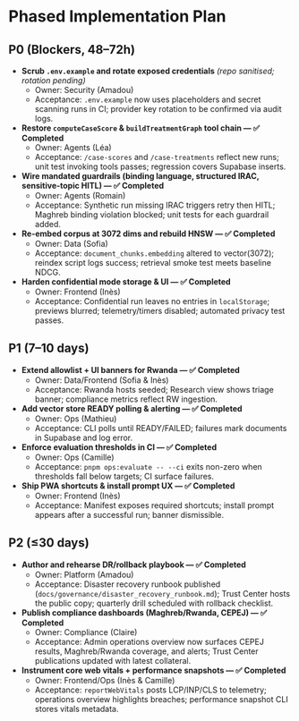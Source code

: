 # Phased Implementation Plan

## P0 (Blockers, 48–72h)
- **Scrub `.env.example` and rotate exposed credentials** *(repo sanitised; rotation pending)*
  - Owner: Security (Amadou)
  - Acceptance: `.env.example` now uses placeholders and secret scanning runs in CI; provider key rotation to be confirmed via audit logs.
- **Restore `computeCaseScore` & `buildTreatmentGraph` tool chain — ✅ Completed**
  - Owner: Agents (Léa)
  - Acceptance: `/case-scores` and `/case-treatments` reflect new runs; unit test invoking tools passes; regression covers Supabase inserts.
- **Wire mandated guardrails (binding language, structured IRAC, sensitive-topic HITL) — ✅ Completed**
  - Owner: Agents (Romain)
  - Acceptance: Synthetic run missing IRAC triggers retry then HITL; Maghreb binding violation blocked; unit tests for each guardrail added.
- **Re-embed corpus at 3072 dims and rebuild HNSW — ✅ Completed**
  - Owner: Data (Sofia)
  - Acceptance: `document_chunks.embedding` altered to vector(3072); reindex script logs success; retrieval smoke test meets baseline NDCG.
- **Harden confidential mode storage & UI — ✅ Completed**
  - Owner: Frontend (Inès)
  - Acceptance: Confidential run leaves no entries in `localStorage`; previews blurred; telemetry/timers disabled; automated privacy test passes.

## P1 (7–10 days)
- **Extend allowlist + UI banners for Rwanda — ✅ Completed**
  - Owner: Data/Frontend (Sofia & Inès)
  - Acceptance: Rwanda hosts seeded; Research view shows triage banner; compliance metrics reflect RW ingestion.
- **Add vector store READY polling & alerting — ✅ Completed**
  - Owner: Ops (Mathieu)
  - Acceptance: CLI polls until READY/FAILED; failures mark documents in Supabase and log error.
- **Enforce evaluation thresholds in CI — ✅ Completed**
  - Owner: Ops (Camille)
  - Acceptance: `pnpm ops:evaluate -- --ci` exits non-zero when thresholds fall below targets; CI surface failures.
- **Ship PWA shortcuts & install prompt UX — ✅ Completed**
  - Owner: Frontend (Inès)
  - Acceptance: Manifest exposes required shortcuts; install prompt appears after a successful run; banner dismissible.

## P2 (≤30 days)
- **Author and rehearse DR/rollback playbook — ✅ Completed**
  - Owner: Platform (Amadou)
  - Acceptance: Disaster recovery runbook published (`docs/governance/disaster_recovery_runbook.md`); Trust Center hosts the public copy; quarterly drill scheduled with rollback checklist.
- **Publish compliance dashboards (Maghreb/Rwanda, CEPEJ) — ✅ Completed**
  - Owner: Compliance (Claire)
  - Acceptance: Admin operations overview now surfaces CEPEJ results, Maghreb/Rwanda coverage, and alerts; Trust Center publications updated with latest collateral.
- **Instrument core web vitals + performance snapshots — ✅ Completed**
  - Owner: Frontend/Ops (Inès & Camille)
  - Acceptance: `reportWebVitals` posts LCP/INP/CLS to telemetry; operations overview highlights breaches; performance snapshot CLI stores vitals metadata.
